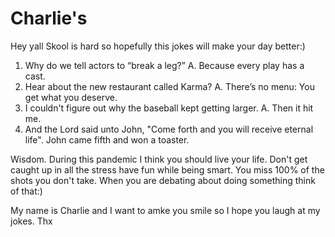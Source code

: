 # Charlie's
Hey yall
Skool is hard so hopefully this jokes will make your day better:)
1. Why do we tell actors to “break a leg?”
A. Because every play has a cast.
2. Hear about the new restaurant called Karma?
A. There’s no menu: You get what you deserve. 
3. I couldn't figure out why the baseball kept getting larger. 
A. Then it hit me.
4. And the Lord said unto John, "Come forth and you will receive eternal life". John came fifth and won a toaster.





Wisdom.
During this pandemic I think you should live your life. Don't get caught up in all the stress have fun while being smart.
You miss 100% of the shots you don't take. When you are debating about doing something think of that:)







  My name is Charlie and I want to amke you smile so I hope you laugh at my jokes. Thx
